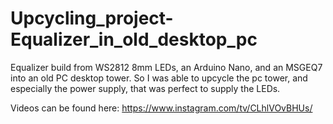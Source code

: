 # Upcycling_project-Equalizer_in_old_desktop_pc
Equalizer build from WS2812 8mm LEDs, an Arduino Nano, and an MSGEQ7 into an old PC desktop tower.
So I was able to upcycle the pc tower, and especially the power supply, that was perfect to supply the LEDs.

Videos can be found here:
https://www.instagram.com/tv/CLhlVOvBHUs/
